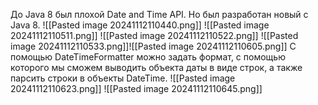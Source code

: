 До Java 8 был плохой Date and Time API. Но был разработан новый с Java 8.
![[Pasted image 20241112110440.png]]
![[Pasted image 20241112110511.png]]
![[Pasted image 20241112110522.png]]
![[Pasted image 20241112110533.png]]![[Pasted image 20241112110605.png]]
C помощью DateTimeFormatter можно задать формат, с помощью которого мы сможем выводить объекта даты в виде строк, а также парсить строки в объекты DateTime.
![[Pasted image 20241112110623.png]]
![[Pasted image 20241112110645.png]]